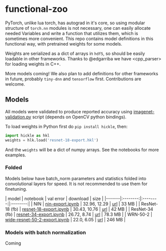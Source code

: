 functional-zoo
==============

PyTorch, unlike lua torch, has autograd in it's core, so using modular
structure of `torch.nn` modules is not necessary, one can easily allocate
needed Variables and write a function that utilizes them, which is sometimes
more convenient. This repo contains model definitions in this functional way,
with pretrained weights for some models.

Weights are serialized as a dict of arrays in `hdf5`, so should be easily
loadable in other frameworks. Thanks to @edgarriba we have <cpp_parser> for
loading weights in C++.

More models coming! We also plan to add definitions for other frameworks
in future, probably `tiny-dnn` and `tensorflow` first. Contributions are
welcome.

## Models

All models were validated to produce reported accuracy using
[imagenet-validation.py](imagenet-validation.py) script (depends on
OpenCV python bindings).

To load weights in Python first do `pip install hickle`, then:

```python
import hickle as hkl
weights = hlk.load('resnet-18-export.hkl')
```

And the `weights` will be a dict of numpy arrays. See the notebooks for more
examples.

### Folded

Models below have batch_norm parameters and statistics folded into convolutional
layers for speed. It is not recommended to use them for finetuning.

| model | notebook | val error | download | size |
|-------|:--------:|:--------:|:--------:|
| NIN | [nin-export.ipynb](nin-export.ipynb) | 32.96, 12.29 | [url](https://s3.amazonaws.com/pytorch/h5models/nin-export.hkl) | 33 MB |
| ResNet-18 (fb) | [resnet-18-export.ipynb](resnet-18-export.ipynb) | 30.43, 10.76 | [url](https://s3.amazonaws.com/pytorch/h5models/resnet-18-export.hkl) | 42 MB |
| ResNet-34 (fb) | [resnet-34-export.ipynb](resnet-34-export.ipynb) | 26.72, 8.74 | [url](https://s3.amazonaws.com/pytorch/h5models/resnet-34-export.hkl) | 78.3 MB |
| WRN-50-2 | [wide-resnet-50-2-export.ipynb](wide-resnet-50-2-export.ipynb) | 22.0, 6.05 | [url](https://s3.amazonaws.com/pytorch/h5models/wide-resnet-50-2-export.hkl) | 246 MB |

### Models with batch normalization

Coming
